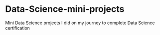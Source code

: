 # Data-Science-mini-projects
Mini Data Science projects I did on my journey to complete Data Science certification
